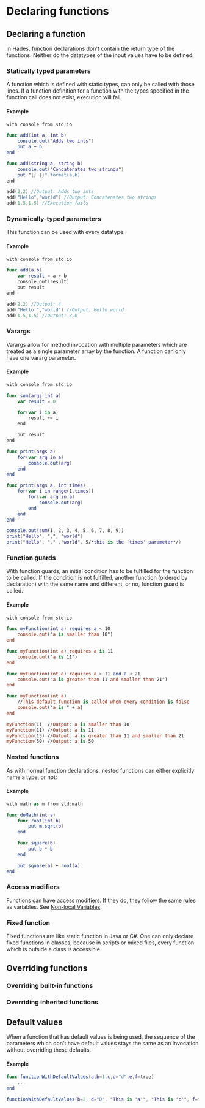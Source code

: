 # Declaring functions

## Declaring a function

In Hades, function declarations don't contain the return type of the functions. Neither do the datatypes of the input values have to be defined.

### S**tatically typed** parameters

A function which is defined with static types, can only be called with those lines. If a function definition for a function with the types specified in the function call does not exist, execution will fail.

#### Example

```swift
with console from std:io

func add(int a, int b)
    console.out("Adds two ints")
    put a + b
end

func add(string a, string b)
    console.out("Concatenates two strings")
    put "{} {}".format(a,b)
end

add(2,2) //Output: Adds two ints
add("Hello","world") //Output: Concatenates two strings
add(1.5,1.5) //Execution fails
```

### Dynamically-**typed** parameters

This function can be used with every datatype.

#### Example

```swift
with console from std:io

func add(a,b)
    var result = a + b
    console.out(result)
    put result
end

add(2,2) //Output: 4
add("Hello ","world") //Output: Hello world
add(1.5,1.5) //Output: 3.0
```

### Varargs

Varargs allow for method invocation with multiple parameters which are treated as a single parameter array by the function. A function can only have one vararg parameter.

#### Example

```swift
with console from std:io

func sum(args int a)
    var result = 0

    for(var i in a)
        result += i
    end

    put result
end

func print(args a)
    for(var arg in a)
        console.out(arg)
    end
end

func print(args a, int times)
    for(var i in range(1,times))
        for(var arg in a)
            console.out(arg)
        end
    end
end

console.out(sum(1, 2, 3, 4, 5, 6, 7, 8, 9))
print("Hello", ",", "world")
print("Hello", "," ,"world", 5/*this is the 'times' parameter*/)
```

### Function guards

With function guards, an initial condition has to be fulfilled for the function to be called. If the condition is not fulfilled, another function \(ordered by declaration\) with the same name and different, or no, function guard is called.

#### Example

```swift
with console from std:io

func myFunction(int a) requires a < 10
    console.out("a is smaller than 10")
end

func myFunction(int a) requires a is 11
    console.out("a is 11")
end

func myFunction(int a) requires a > 11 and a < 21
    console.out("a is greater than 11 and smaller than 21")
end

func myFunction(int a)
    //This default function is called when every condition is false
    console.out("a is " + a)
end

myFunction(1)  //Output: a is smaller than 10
myFunction(11) //Output: a is 11
myFunction(15) //Output: a is greater than 11 and smaller than 21
myFunction(50) //Output: a is 50
```

### Nested functions

As with normal function declarations, nested functions can either explicitly name a type, or not:

#### Example

```swift
with math as m from std:math

func doMath(int a)
    func root(int b)
        put m.sqrt(b)
    end

    func square(b)
        put b * b
    end

    put square(a) + root(a)
end
```

### Access modifiers

Functions can have access modifiers. If they do, they follow the same rules as variables. See [Non-local Variables](../classes-and-variables/declaring-variables.md#non-local-variables).

### Fixed function

Fixed functions are like static function in Java or C\#. One can only declare fixed functions in classes, because in scripts or mixed files, every function which is outside a class is accessible.

## Overriding functions

### Overriding built-in functions

### Overriding inherited functions

## Default values

When a function that has default values is being used, the sequence of the parameters which don't have default values stays the same as an invocation without overriding these defaults.

#### Example

```swift
func functionWithDefaultValues(a,b=1,c,d="d",e,f=true)
    ...
end

functionWithDefaultValues(b=2, d="D", "This is 'a'", "This is 'c'", f=false, "This is 'e'") 
```

